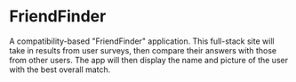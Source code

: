 # FriendFinder
A compatibility-based "FriendFinder" application. This full-stack site will take in results from user surveys, then compare their answers with those from other users. The app will then display the name and picture of the user with the best overall match.
